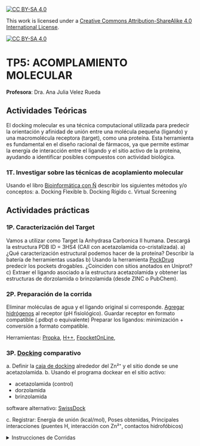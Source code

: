 
[![CC BY-SA 4.0][cc-by-sa-shield]][cc-by-sa]

This work is licensed under a
[Creative Commons Attribution-ShareAlike 4.0 International License][cc-by-sa].

[![CC BY-SA 4.0][cc-by-sa-image]][cc-by-sa]

[cc-by-sa]: http://creativecommons.org/licenses/by-sa/4.0/
[cc-by-sa-image]: https://licensebuttons.net/l/by-sa/4.0/88x31.png
[cc-by-sa-shield]: https://img.shields.io/badge/License-CC%20BY--SA%204.0-lightgrey.svg

# TP5: ACOMPLAMIENTO MOLECULAR

**Profesora**: Dra. Ana Julia Velez Rueda


## Actividades Teóricas

El docking molecular es una técnica computacional utilizada para predecir la orientación y afinidad de unión entre una molécula pequeña (ligando) y una macromolécula receptora (target), como una proteína. Esta herramienta es fundamental en el diseño racional de fármacos, ya que permite estimar la energía de interacción entre el ligando y el sitio activo de la proteína, ayudando a identificar posibles compuestos con actividad biológica.

### 1T. Investigar sobre las técnicas de acoplamiento molecular
Usando el libro [Bioinformática con Ñ](https://zenodo.org/records/1066358) describir los siguientes métodos y/o conceptos:
  a. Docking Flexible
  b. Docking Rígido
  c. Virtual Screening

## Actividades prácticas

### 1P. Caracterización del Target

Vamos a utilizar como Target la Anhydrasa Carbonica II humana. Descargá la estructura PDB ID = 3HS4 (CAII con acetazolamida co-cristalizada).
    a) ¿Qué caracterización estructural podemos hacer de la proteína? Describir la batería de herramientas usadas
    b) Usando la herramienta [PockDrug](https://pockdrug.rpbs.univ-paris-diderot.fr/cgi-bin/index.py?page=Druggability) predecir los pockets drogables. ¿Coinciden con sitios anotados en Uniprot?
    c)  Extraer el ligando asociado a la estructura acetazolamida y obtener las estructuras de dorzolamida o brinzolamida (desde ZINC o PubChem).

### 2P. Preparación de la corrida
Eliminar moléculas de agua y el ligando original si corresponde. [Agregar hidrógenos](http://newbiophysics.cs.vt.edu/H++/) al receptor (pH fisiológico). Guardar receptor en formato compatible (.pdbqt o equivalente) Preparar los ligandos: minimización + conversión a formato compatible.

Herramientas: [Propka](), [H++](http://newbiophysics.cs.vt.edu/H++/), [FpocketOnLine](),

### 3P. [Docking](https://durrantlab.pitt.edu/webina/?utm_source=chatgpt.com) comparativo

a. Definir la [caja de docking](https://durrantlab.pitt.edu/webina/?utm_source=chatgpt.com) alrededor del Zn²⁺ y el sitio donde se une acetazolamida.
b. Usando el programa  dockear en el sitio activo:
- acetazolamida (control)
- dorzolamida 
- brinzolamida

software alternativo: [SwissDock](https://www.swissdock.ch/?utm_source=chatgpt.com)

c. Registrar:
Energía de unión (kcal/mol), Poses obtenidas, Principales interacciones (puentes H, interacción con Zn²⁺, contactos hidrofóbicos)

<details>
<summary>Instrucciones de Corridas</summary>

**1. Preparación del receptor**
 a. Descargar la estructura: Ir a RCSB PDB --> Descargar el archivo PDB de la Human Carbonic Anhydrase II (CAII) co-cristalizada con acetazolamida.

**2. Quitar agua y ligando**
Cargar el archivo 3HS4.pdb en [Mol](https://molstar.org/viewer/) o Pymol, eliminar las aguas y exportar la estructura de la proteína y del ligando por separado (File → Export → Structure → .pdb).

**3.Agregar hidrógenos a pH fisiológico**
Usando el servidos [pdb2pqr](https://server.poissonboltzmann.org/pdb2pqr) (Elegir pH = 7.0, seleccionar la opción “Add hydrogens” y descargar el archivo resultante CAII_H.pdb) o el software [OpenBabel](https://openbabel.org/index.html) localmente para agregar los hidrógenos.

**4. Convertir a formato .pdbqt las estructuras pdb**
Podés usar [Mol](https://molstar.org/viewer/), [NGL](https://nglviewer.org/ngl/) o [PLIP](https://plip-tool.biotec.tu-dresden.de/plip-web/plip/index?utm_source=chatgpt.com)

**5. Correr el docking**
Usando Webina, centrando la caja alrededor del átomo de Zn²⁺ (usá un tamaño de caja de aprox. 20 × 20 × 20 Å y verificar que incluye el sitio donde estaba la acetazolamida original), y descargar los resultados para analizar

</details>
